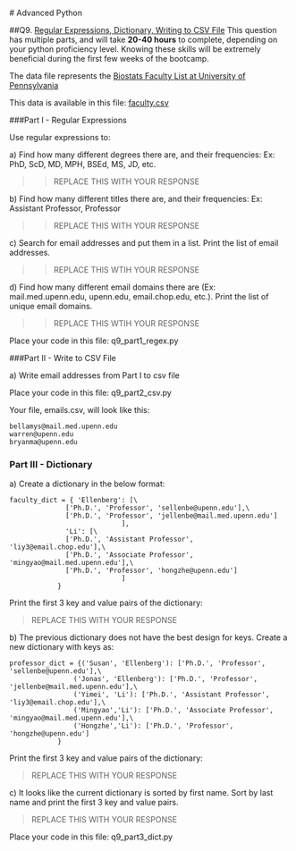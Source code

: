 <br />
# Advanced Python    

##Q9. [Regular Expressions, Dictionary, Writing to CSV File](q9_python/q9_advanced.py)
This question has multiple parts, and will take **20-40 hours** to complete, depending on your python proficiency level.  Knowing these skills will be extremely beneficial during the first few weeks of the bootcamp.

The data file represents the [Biostats Faculty List at University of Pennsylvania](http://www.med.upenn.edu/cceb/biostat/faculty.shtml)

This data is available in this file:  [faculty.csv]((q9_python/faculty.csv))
 

###Part I - Regular Expressions

Use regular expressions to:

a) Find how many different degrees there are, and their frequencies: Ex:  PhD, ScD, MD, MPH, BSEd, MS, JD, etc.

>> REPLACE THIS WITH YOUR RESPONSE


b) Find how many different titles there are, and their frequencies:  Ex:  Assistant Professor, Professor

>> REPLACE THIS WITH YOUR RESPONSE


c) Search for email addresses and put them in a list.  Print the list of email addresses.

>> REPLACE THIS WTIH YOUR RESPONSE


d) Find how many different email domains there are (Ex:  mail.med.upenn.edu, upenn.edu, email.chop.edu, etc.).  Print the list of unique email domains.

>> REPLACE THIS WTIH YOUR RESPONSE

Place your code in this file: q9_part1_regex.py


###Part II - Write to CSV File

a)  Write email addresses from Part I to csv file

Place your code in this file: q9_part2_csv.py

Your file, emails.csv, will look like this:
```
bellamys@mail.med.upenn.edu
warren@upenn.edu
bryanma@upenn.edu
```


### Part III - Dictionary

a)  Create a dictionary in the below format:
```
faculty_dict = { 'Ellenberg': [\
              ['Ph.D.', 'Professor', 'sellenbe@upenn.edu'],\
              ['Ph.D.', 'Professor', 'jellenbe@mail.med.upenn.edu']
                            ],
              'Li': [\
              ['Ph.D.', 'Assistant Professor', 'liy3@email.chop.edu'],\
              ['Ph.D.', 'Associate Professor', 'mingyao@mail.med.upenn.edu'],\
              ['Ph.D.', 'Professor', 'hongzhe@upenn.edu']
                            ]
            }
```
Print the first 3 key and value pairs of the dictionary:

> REPLACE THIS WITH YOUR RESPONSE

b)  The previous dictionary does not have the best design for keys.  Create a new dictionary with keys as:

```
professor_dict = {('Susan', 'Ellenberg'): ['Ph.D.', 'Professor', 'sellenbe@upenn.edu'],\
                ('Jonas', 'Ellenberg'): ['Ph.D.', 'Professor', 'jellenbe@mail.med.upenn.edu'],\
                ('Yimei', 'Li'): ['Ph.D.', 'Assistant Professor', 'liy3@email.chop.edu'],\
                ('Mingyao','Li'): ['Ph.D.', 'Associate Professor', 'mingyao@mail.med.upenn.edu'],\
                ('Hongzhe','Li'): ['Ph.D.', 'Professor', 'hongzhe@upenn.edu']
            }
```

Print the first 3 key and value pairs of the dictionary:

> REPLACE THIS WITH YOUR RESPONSE

c)  It looks like the current dictionary is sorted by first name.  Sort by last name and print the first 3 key and value pairs.  

> REPLACE THIS WITH YOUR RESPONSE

Place your code in this file: q9_part3_dict.py
